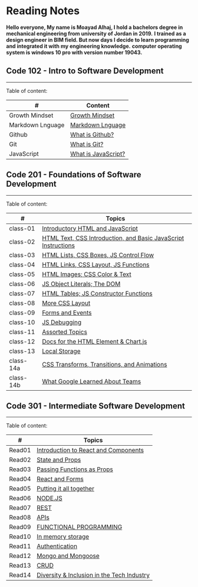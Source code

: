 # Reading Notes

**Hello everyone, My name is Moayad Alhaj, I hold a bachelors degree in mechanical engineering from university of Jordan in 2019.**
**I trained as a design engineer in BIM field. But now days I decide to learn programming and integrated it with my engineering knowledge.** 
**computer operating system is windows 10 pro with version number 19043.**


## Code 102 - Intro to Software Development
--------

Table of content:

| # | Content |
| ----------- | ----------- |
| Growth Mindset | [Growth Mindset](102/Growthmindset.md) |
| Markdown Lnguage | [Markdown Lnguage](102/Markdown.md) |
| Github | [What is Github?](102/Github.md) |
| Git | [What is Git?](102/Git.md) |
| JavaScript | [What is JavaScript?](102/read04.md) |


## Code 201 - Foundations of Software Development
-------

Table of content:

| # | Topics
| ----------- | ----------- |
| class-01 | [Introductory HTML and JavaScript](201/class-01.md) |
| class-02 | [HTML Text, CSS Introduction, and Basic JavaScript Instructions](201/class-02.md) |
| class-03 |[HTML Lists, CSS Boxes, JS Control Flow](201/class-03.md) |
| class-04 |[HTML Links, CSS Layout, JS Functions](201/class-04.md) |
| class-05 | [HTML Images; CSS Color & Text](201/class-05.md) |
| class-06 | [ JS Object Literals; The DOM](201/class-06.md) |
| class-07 | [HTML Tables; JS Constructor Functions](201/class-07.md) |
| class-08 | [More CSS Layout](201/class-08.md) |
| class-09 | [Forms and Events](201/class-09.md) |
| class-10 |[JS Debugging](201/class-10) |
| class-11 |[Assorted Topics](201/class-11.md) |
| class-12 |[Docs for the HTML Element & Chart.js](201/class-12.md) |
| class-13 |[Local Storage](201/class-13.md) |
| class-14a|[CSS Transforms, Transitions, and Animations](201/class-14a.md) |
| class-14b|[What Google Learned About Teams](201/class-14b.md) |


## Code 301 - Intermediate Software Development
-------

Table of content:

| # | Topics                                              |
| ---------- | ----------------------------------------------------------- |
| Read01     | [Introduction to React and Components]()       |
| Read02     | [State and Props]()                            |
| Read03     | [Passing Functions as Props]()                 |
| Read04     | [React and Forms]()                            |
| Read05     | [Putting it all together]()                    |
| Read06     | [NODE.JS]()                                    |
| Read07     | [REST]()                                       |
| Read08     | [APIs]()                                       |
| Read09     | [FUNCTIONAL PROGRAMMING]()                     |
| Read10     | [In memory storage]()                          |
| Read11     | [Authentication]()                             |
| Read12     | [Mongo and Mongoose]()                         |
| Read13     | [CRUD]()                                       |
| Read14     | [Diversity & Inclusion in the Tech Industry]() |